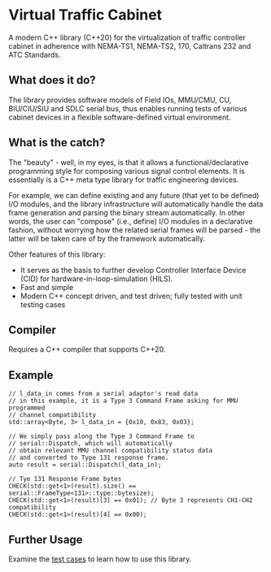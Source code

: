 # Virtual Traffic Cabinet
A modern C++ library (C++20) for the virtualization of traffic controller cabinet in adherence with NEMA-TS1, NEMA-TS2, 170, Caltrans 232 and ATC Standards. 

## What does it do?
The library provides software models of Field IOs, MMU/CMU, CU, BIU/CIU/SIU and SDLC serial bus, thus enables running tests of various cabinet devices in a flexible software-defined virtual environment. 

## What is the catch?
The "beauty" - well, in my eyes, is that it allows a functional/declarative programming style for composing various signal control elements. It is essentially is a C++ meta type library for traffic engineering devices. 
    
For example, we can define existing and any future (that yet to be defined) I/O modules, and the library infrastructure will automatically handle the data frame generation and parsing the binary stream automatically. In other words, the user can "compose" (i.e., define) I/O modules in a declarative fashion, without worrying how the related serial frames will be parsed - the latter will be taken care of by the framework automatically.

Other features of this library:

- It serves as the basis to further develop Controller Interface Device (CID) for hardware-in-loop-simulation (HILS).
- Fast and simple
- Modern C++ concept driven, and test driven; fully tested with unit testing cases

## Compiler
Requires a C++ compiler that supports C++20.

## Example
```
// l_data_in comes from a serial adaptor's read data
// in this example, it is a Type 3 Command Frame asking for MMU programmed
// channel compatibility
std::array<Byte, 3> l_data_in = {0x10, 0x83, 0x03};

// We simply pass along the Type 3 Command Frame to 
// serial::Dispatch, which will automatically
// obtain relevant MMU channel compatibility status data
// and converted to Type 131 response frame.
auto result = serial::Dispatch(l_data_in);

// Tye 131 Response Frame bytes
CHECK(std::get<1>(result).size() == serial::FrameType<131>::type::bytesize);
CHECK(std::get<1>(result)[3] == 0x01); // Byte 3 represents CH1-CH2 compatibility
CHECK(std::get<1>(result)[4] == 0x00);
```

## Further Usage

Examine the [test cases](https://github.com/wxinix/vtc/blob/master/test/vtc_test.cpp) to learn how to use this library.